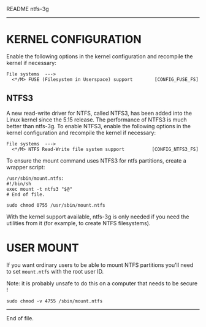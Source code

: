 README ntfs-3g

---


KERNEL CONFIGURATION
====================

Enable the following options in the kernel configuration and recompile the
kernel if necessary:

    File systems  --->
      <*/M> FUSE (Filesystem in Userspace) support        [CONFIG_FUSE_FS]


NTFS3
-----

A new read-write driver for NTFS, called NTFS3, has been added into the Linux
kernel since the 5.15 release.  The performance of NTFS3 is much better than
ntfs-3g.  To enable NTFS3, enable the following options in the kernel
configuration and recompile the kernel if necessary:

    File systems  --->
      <*/M> NTFS Read-Write file system support          [CONFIG_NTFS3_FS]

To ensure the mount command uses NTFS3 for ntfs partitions, create a wrapper
script:

    /usr/sbin/mount.ntfs:
    #!/bin/sh
    exec mount -t ntfs3 "$@"
    # End of file.

    sudo chmod 0755 /usr/sbin/mount.ntfs

With the kernel support available, ntfs-3g is only needed if you need the
utilities from it (for example, to create NTFS filesystems).


USER MOUNT
==========

If you want ordinary users to be able to mount NTFS partitions you'll need to
set `mount.ntfs` with the root user ID.

Note: it is probably unsafe to do this on a computer that needs to be secure !

    sudo chmod -v 4755 /sbin/mount.ntfs


---

End of file.
